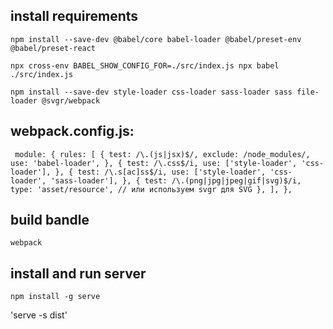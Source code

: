 
## install requirements

`npm install --save-dev @babel/core babel-loader @babel/preset-env @babel/preset-react
`

`npx cross-env BABEL_SHOW_CONFIG_FOR=./src/index.js npx babel ./src/index.js
`

`npm install --save-dev style-loader css-loader sass-loader sass file-loader @svgr/webpack
`


## webpack.config.js:

`
module: {
  rules: [
    {
      test: /\.(js|jsx)$/,
      exclude: /node_modules/,
      use: 'babel-loader',
    },
    {
      test: /\.css$/i,
      use: ['style-loader', 'css-loader'],
    },
    {
      test: /\.s[ac]ss$/i,
      use: ['style-loader', 'css-loader', 'sass-loader'],
    },
    {
      test: /\.(png|jpg|jpeg|gif|svg)$/i,
      type: 'asset/resource', // или используем svgr для SVG
    },
  ],
},`

## build bandle

`webpack`


## install and run server

`npm install -g serve`

'serve -s dist'